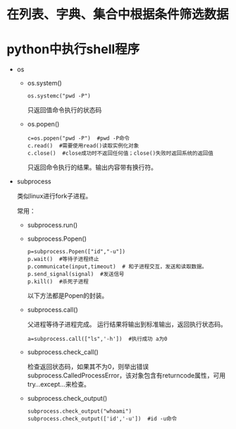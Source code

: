 # 在列表、字典、集合中根据条件筛选数据





# python中执行shell程序

- os

  - os.system()

    ```shell
    os.systemc("pwd -P")
    ```

    只返回值命令执行的状态码

  - os.popen()

    ```shell
    c=os.popen("pwd -P")  #pwd -P命令  
    c.read()  #需要使用read()读取实例化对象
    c.close()  #close成功时不返回任何值；close()失败时返回系统的返回值
    ```

    只返回命令执行的结果。输出内容带有换行符。

- subprocess

  类似linux进行fork子进程。

  常用：

  - subprocess.run()

  - subprocess.Popen()

    ```shell
    p=subprocess.Popen(["id","-u"])
    p.wait()  #等待子进程终止
    p.communicate(input,timeout)  # 和子进程交互，发送和读取数据。
    p.send_signal(signal)  #发送信号
    p.kill()  #杀死子进程
    ```

    以下方法都是Popen的封装。

  - subprocess.call()

    父进程等待子进程完成。
    运行结果将输出到标准输出，返回执行状态码。

    ```shell
    a=subprocess.call(["ls",'-h'])  #执行成功 a为0
    ```

  - subprocess.check_call()

    检查返回状态码，如果其不为0，则举出错误subprocess.CalledProcessError，该对象包含有returncode属性，可用try…except…来检查。

  - subprocess.check_output()

    ```shell
    subprocess.check_output("whoami")
    subprocess.check_output(['id','-u'])  #id -u命令
    ```

    

